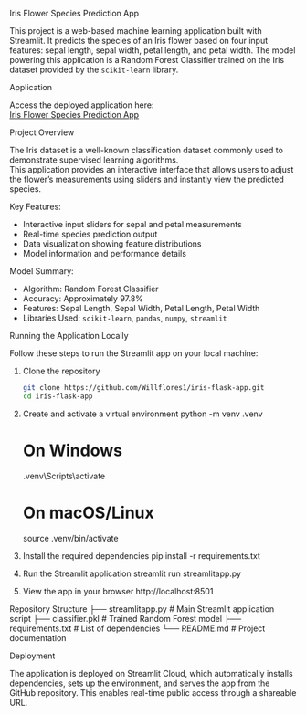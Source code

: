 Iris Flower Species Prediction App

This project is a web-based machine learning application built with Streamlit. It predicts the species of an Iris flower based on four input features: sepal length, sepal width, petal length, and petal width. The model powering this application is a Random Forest Classifier trained on the Iris dataset provided by the `scikit-learn` library.


Application

Access the deployed application here:  
[Iris Flower Species Prediction App](https://iris-flask-app-q2cfgk5vyscj2jjpgsjvhk.streamlit.app/)


Project Overview

The Iris dataset is a well-known classification dataset commonly used to demonstrate supervised learning algorithms.  
This application provides an interactive interface that allows users to adjust the flower’s measurements using sliders and instantly view the predicted species.

Key Features:
- Interactive input sliders for sepal and petal measurements  
- Real-time species prediction output  
- Data visualization showing feature distributions  
- Model information and performance details  

Model Summary:
- Algorithm: Random Forest Classifier  
- Accuracy: Approximately 97.8%  
- Features: Sepal Length, Sepal Width, Petal Length, Petal Width  
- Libraries Used: `scikit-learn`, `pandas`, `numpy`, `streamlit`

Running the Application Locally

Follow these steps to run the Streamlit app on your local machine:

1. Clone the repository
   ```bash
   git clone https://github.com/Willflores1/iris-flask-app.git
   cd iris-flask-app

2. Create and activate a virtual environment
    python -m venv .venv
    # On Windows
    .venv\Scripts\activate
    # On macOS/Linux
    source .venv/bin/activate

3. Install the required dependencies
    pip install -r requirements.txt

4. Run the Streamlit application
    streamlit run streamlitapp.py

5. View the app in your browser
    http://localhost:8501

Repository Structure
├── streamlitapp.py          # Main Streamlit application script
├── classifier.pkl           # Trained Random Forest model
├── requirements.txt         # List of dependencies
└── README.md                # Project documentation

Deployment

The application is deployed on Streamlit Cloud, which automatically installs dependencies, sets up the environment, and serves the app from the GitHub repository.
This enables real-time public access through a shareable URL.